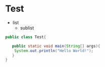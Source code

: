 # Test

* list
  * sublist
  
  
  
```java
public class Test{

   public static void main(String[] args){
    System.out.println("Hello World!");
   }
}
```
